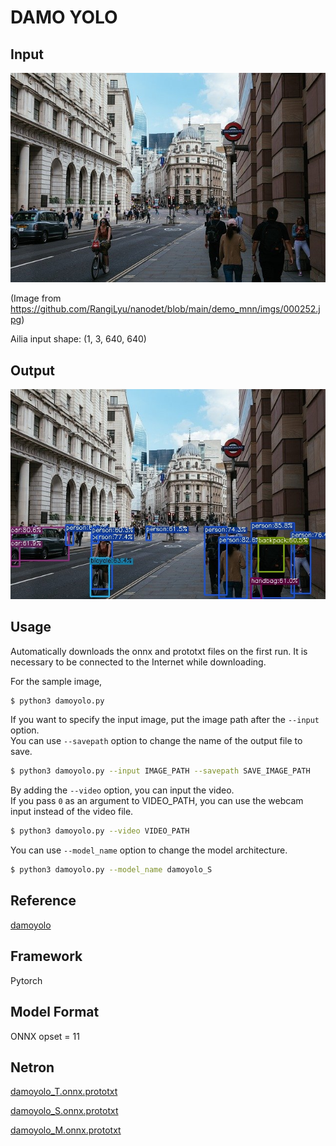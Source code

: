 # DAMO YOLO

## Input

![Input](input.jpg)

(Image from https://github.com/RangiLyu/nanodet/blob/main/demo_mnn/imgs/000252.jpg)

Ailia input shape: (1, 3, 640, 640)

## Output

![Output](output.jpg)

## Usage

Automatically downloads the onnx and prototxt files on the first run. It is necessary to be connected to the Internet
while downloading.

For the sample image,

``` bash
$ python3 damoyolo.py
```

If you want to specify the input image, put the image path after the `--input` option.  
You can use `--savepath` option to change the name of the output file to save.

```bash
$ python3 damoyolo.py --input IMAGE_PATH --savepath SAVE_IMAGE_PATH
```

By adding the `--video` option, you can input the video.   
If you pass `0` as an argument to VIDEO_PATH, you can use the webcam input instead of the video file.

```bash
$ python3 damoyolo.py --video VIDEO_PATH
```

You can use `--model_name` option to change the model architecture.
```bash
$ python3 damoyolo.py --model_name damoyolo_S
```


## Reference

[damoyolo](https://github.com/tinyvision/DAMO-YOLO)

## Framework

Pytorch

## Model Format

ONNX opset = 11

## Netron

[damoyolo_T.onnx.prototxt](https://netron.app/?url=https://storage.googleapis.com/ailia-models/yolov7/damoyolo_T.onnx.prototxt)

[damoyolo_S.onnx.prototxt](https://netron.app/?url=https://storage.googleapis.com/ailia-models/yolov7/damoyolo_S.onnx.prototxt)

[damoyolo_M.onnx.prototxt](https://netron.app/?url=https://storage.googleapis.com/ailia-models/yolov7/damoyolo_M.onnx.prototxt)


